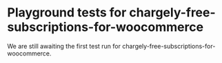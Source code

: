 # Playground tests for chargely-free-subscriptions-for-woocommerce
We are still awaiting the first test run for chargely-free-subscriptions-for-woocommerce.
